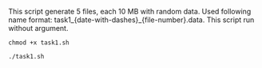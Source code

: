 This script generate 5 files, each 10 MB with random data. 
Used following name format: task1_{date-with-dashes}_{file-number}.data.
This script run without argument.

`chmod +x task1.sh`

`./task1.sh`